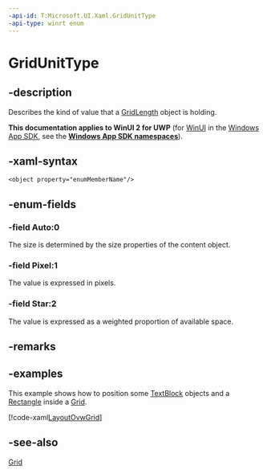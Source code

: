 ```yaml
---
-api-id: T:Microsoft.UI.Xaml.GridUnitType
-api-type: winrt enum
---
```


<!-- Enumeration syntax
public enum Windows.UI.Xaml.GridUnitType : int
-->

# GridUnitType

## -description
Describes the kind of value that a [GridLength](gridlength.md) object is holding.

**This documentation applies to WinUI 2 for UWP** (for [WinUI](/windows/apps/winui/winui3/) in the [Windows App SDK](/windows/apps/windows-app-sdk/), see the **[Windows App SDK namespaces](/windows/windows-app-sdk/api/winrt/)**).

## -xaml-syntax
```xaml
<object property="enumMemberName"/>
```


## -enum-fields
### -field Auto:0
The size is determined by the size properties of the content object.

### -field Pixel:1
The value is expressed in pixels.

### -field Star:2
The value is expressed as a weighted proportion of available space.


## -remarks

## -examples
This example shows how to position some [TextBlock](../microsoft.ui.xaml.controls/textblock.md) objects and a [Rectangle](../microsoft.ui.xaml.shapes/rectangle.md) inside a [Grid](../microsoft.ui.xaml.controls/grid.md).



[!code-xaml[LayoutOvwGrid](../microsoft.ui.xaml/code/layout_ovw_all/CSharp/MainPage.xaml#SnippetLayoutOvwGrid)]

<!--<p xml:space="preserve"  xmlns:xsi="http://www.w3.org/2001/XMLSchema-instance">The preceding example produces output that is similar to This illustration. Note that the <xref targtype="property_winrt" rid="w_ui_xaml_ctrl.grid_showgridlines">ShowGridLines</xref> property of the <xref targtype="class_winrt" rid="w_ui_xaml_ctrl.grid">Grid</xref> is set to <mark type="keyword">true</mark> so that you can see the lines of the <xref targtype="class_winrt" rid="w_ui_xaml_ctrl.grid">Grid</xref>. <xref targtype="property_winrt" rid="w_ui_xaml_ctrl.grid_showgridlines">ShowGridLines</xref> is useful for visualizing where the <xref targtype="class_winrt" rid="w_ui_xaml_ctrl.grid">Grid</xref> cells are, but because grid lines cannot be styled or customized, they are typically removed when the layout design is finished.</p>-->

## -see-also
[Grid](../microsoft.ui.xaml.controls/grid.md)
